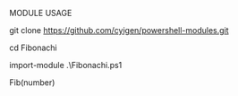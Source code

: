 MODULE USAGE

git clone https://github.com/cyigen/powershell-modules.git

cd  Fibonachi

import-module .\Fibonachi.ps1

Fib(number)
